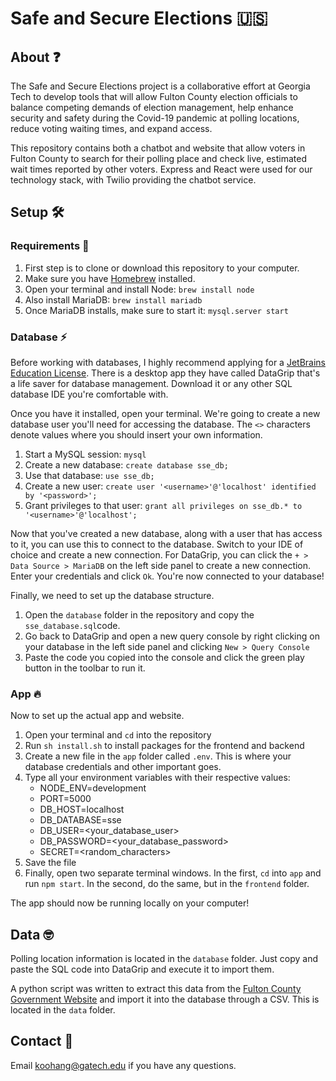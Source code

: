 
# Safe and Secure Elections 🇺🇸

## About ❓
The Safe and Secure Elections project is a collaborative effort at Georgia Tech to develop tools that will allow Fulton 
County election officials to balance competing demands of election management, help enhance security and safety during 
the Covid-19 pandemic at polling locations, reduce voting waiting times, and expand access.

This repository contains both a chatbot and website that allow voters in Fulton County to search for their polling
place and check live, estimated wait times reported by other voters. Express and React were used for our technology stack,
with Twilio providing the chatbot service.

## Setup 🛠

### Requirements 📝
1. First step is to clone or download this repository to your computer.
2. Make sure you have [Homebrew](https://brew.sh) installed.
3. Open your terminal and install Node: `brew install node`
4. Also install MariaDB: `brew install mariadb`
5. Once MariaDB installs, make sure to start it: `mysql.server start`

### Database ⚡️
Before working with databases, I highly recommend applying for a [JetBrains Education License](https://www.jetbrains.com/shop/eform/students).
There is a desktop app they have called DataGrip that's a life saver for database management. Download it or any other SQL
database IDE you're comfortable with.

Once you have it installed, open your terminal. We're going to create a new database user you'll need for accessing the database.
The `<>` characters denote values where you should insert your own information.
1. Start a MySQL session: `mysql`
2. Create a new database: `create database sse_db;`
3. Use that database: `use sse_db;`
4. Create a new user: `create user '<username>'@'localhost' identified by '<password>';`
5. Grant privileges to that user: `grant all privileges on sse_db.* to '<username>'@'localhost';`

Now that you've created a new database, along with a user that has access to it, you can use this to connect to the database.
Switch to your IDE of choice and create a new connection. For DataGrip, you can click the `+ > Data Source > MariaDB` on the left side panel
to create a new connection. Enter your credentials and click `Ok`. You're now connected to your database!

Finally, we need to set up the database structure. 
1. Open the `database` folder in the repository and copy the `sse_database.sql`code. 
2. Go back to DataGrip and open a new query console by right clicking on your database in the left side panel and clicking
`New > Query Console`
3. Paste the code you copied into the console and click the green play button in the toolbar to run it.

### App 🔥
Now to set up the actual app and website.
1. Open your terminal and `cd` into the repository
2. Run `sh install.sh` to install packages for the frontend and backend
3. Create a new file in the `app` folder called `.env`. This is where your database credentials and other important goes.
4. Type all your environment variables with their respective values:
    - NODE_ENV=development
    - PORT=5000
    - DB_HOST=localhost
    - DB_DATABASE=sse
    - DB_USER=<your_database_user>
    - DB_PASSWORD=<your_database_password>
    - SECRET=<random_characters>
5. Save the file
6. Finally, open two separate terminal windows. In the first, `cd` into `app` and run `npm start`. In the second, do the 
same, but in the `frontend` folder.

The app should now be running locally on your computer!

## Data 🤓
Polling location information is located in the `database` folder. Just copy and paste the SQL code into DataGrip and execute it
to import them.

A python script was written to extract this data from the [Fulton County Government Website](https://gisdata.fultoncountyga.gov/datasets/voting-polls) and import it into the database
through a CSV. This is located in the `data` folder.

## Contact 📩
Email [koohang@gatech.edu](mailto:koohang@gatech.edu) if you have any questions.

